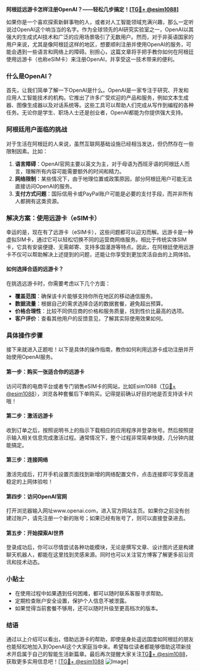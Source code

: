 **阿根廷远游卡怎样注册OpenAI？——轻松几步搞定！[[TG💪+ @esim1088](https://t.me/s/esim1088)]**

如果你是一个喜欢探索新鲜事物的人，或者对人工智能领域充满兴趣，那么一定听说过OpenAI这个响当当的名字。作为全球领先的AI研究实验室之一，OpenAI以其强大的生成式AI技术和广泛的应用场景吸引了无数用户。然而，对于非英语国家的用户来说，尤其是像阿根廷这样的地区，想要顺利注册并使用OpenAI的服务，可能会遇到一些语言和网络上的障碍。别担心，这篇文章将手把手教你如何在阿根廷使用远游卡（也称eSIM卡）来注册OpenAI，并享受这一技术带来的便利。

### 什么是OpenAI？

首先，让我们简单了解一下OpenAI是什么。OpenAI是一家专注于研究、开发和应用人工智能技术的机构。它推出了许多广受欢迎的产品和服务，例如文本生成器、图像生成器以及对话系统等。这些工具可以帮助人们完成从写作到编程的各种任务。无论你是学生、职场人士还是创业者，OpenAI都能为你提供强大支持。

### 阿根廷用户面临的挑战

对于生活在阿根廷的人来说，虽然互联网基础设施已经相当发达，但仍然存在一些限制因素。比如：

1. **语言障碍**：OpenAI官网主要以英文为主，对于母语为西班牙语的阿根廷人而言，理解所有内容可能需要额外的时间和精力。
2. **网络限制**：某些情况下，由于地理位置或政策原因，部分阿根廷用户可能无法直接访问OpenAI的服务。
3. **支付方式问题**：国际信用卡或PayPal账户可能是必要的支付手段，而并非所有人都拥有这类资源。

### 解决方案：使用远游卡（eSIM卡）

幸运的是，现在有了远游卡（eSIM卡），这些问题都可以迎刃而解。远游卡是一种虚拟SIM卡，通过它可以轻松切换不同的运营商网络服务。相比于传统实体SIM卡，它具有安装便捷、无需邮寄、支持多国漫游等特点。因此，在阿根廷使用远游卡不仅可以帮助解决上述提到的问题，还能让你享受到更加灵活自由的上网体验。

#### 如何选择合适的远游卡？

在挑选远游卡时，你需要考虑以下几个方面：
- **覆盖范围**：确保该卡片能够支持你所在地区的移动通信服务。
- **数据流量**：根据自己的需求选择合适的数据套餐，避免超出预算。
- **价格合理性**：比较不同供应商的价格和服务质量，找到性价比最高的选项。
- **客户评价**：查看其他用户的反馈意见，了解其实际使用效果如何。

### 具体操作步骤

接下来就进入正题啦！以下是具体的操作指南，教你如何利用远游卡成功注册并开始使用OpenAI服务。

#### 第一步：购买一张适合你的远游卡
访问可靠的电商平台或者专门销售eSIM卡的网站，比如Esim1088（[TG💪+ @esim1088](https://t.me/s/esim1088)），浏览各种套餐后下单购买。记得提前确认好目的地是否支持该卡片哦！

#### 第二步：激活远游卡
收到订单之后，按照说明书上的指示下载相应的应用程序并登录账号。然后按照提示输入相关信息完成激活过程。通常情况下，整个过程非常简单快捷，几分钟内就能搞定。

#### 第三步：连接网络
激活完成后，打开手机设置页面找到新增的网络配置文件，点击连接即可享受高速稳定的上网体验啦！

#### 第四步：访问OpenAI官网
打开浏览器输入网址www.openai.com，进入官方网站主页。如果你之前没有创建过账户，请先注册一个新的账号；如果已经有账号了，则可以直接登录进去。

#### 第五步：开始探索AI世界
登录成功后，你可以尽情尝试各种功能模块，无论是撰写文章、设计图片还是构建聊天机器人，都能在这里找到灵感来源。同时也可以关注官方博客了解更多前沿资讯和技术动态。

### 小贴士

- 在使用过程中如果遇到任何困难，都可以随时联系客服寻求帮助。
- 定期检查账户安全设置，保护个人信息不被泄露。
- 如果觉得当前套餐不够用，还可以随时升级至更高档次的版本。

### 结语

通过以上介绍可以看出，借助远游卡的帮助，即使是身处遥远国度如阿根廷的朋友也能轻松地加入到OpenAI这个大家庭当中来。希望每位读者都能够借助这项新技术开启属于自己的智能生活新篇章。最后再次提醒大家关注[TG💪+ @esim1088](https://t.me/s/esim1088)，获取更多实用信息吧！[[TG💪+ @esim1088](https://t.me/s/esim1088) ![Image](https://i.postimg.cc/4NQfJmqS/Snipaste-2025-05-13-00-14-12.png)]